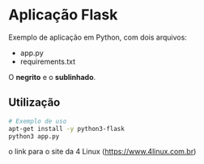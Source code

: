 # Aplicação Flask

Exemplo de aplicação em Python, com dois arquivos:

- app.py
- requirements.txt

O **negrito** e o **sublinhado**.

## Utilização

```bash
# Exemplo de uso
apt-get install -y python3-flask
python3 app.py
```
o link para o site da 4 Linux (https://www.4linux.com.br)
